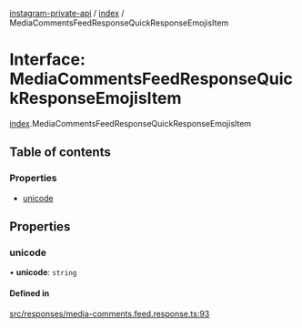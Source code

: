 [instagram-private-api](../../README.md) / [index](../../modules/index.md) / MediaCommentsFeedResponseQuickResponseEmojisItem

# Interface: MediaCommentsFeedResponseQuickResponseEmojisItem

[index](../../modules/index.md).MediaCommentsFeedResponseQuickResponseEmojisItem

## Table of contents

### Properties

- [unicode](MediaCommentsFeedResponseQuickResponseEmojisItem.md#unicode)

## Properties

### unicode

• **unicode**: `string`

#### Defined in

[src/responses/media-comments.feed.response.ts:93](https://github.com/Nerixyz/instagram-private-api/blob/0e0721c/src/responses/media-comments.feed.response.ts#L93)
